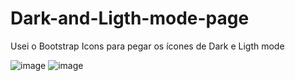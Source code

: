 # Dark-and-Ligth-mode-page

Usei o Bootstrap Icons para pegar os ícones de Dark e Ligth mode


![image](https://user-images.githubusercontent.com/108961323/217699052-b6566d37-7647-4e2c-bf8a-e32f4a0b8eea.png)
![image](https://user-images.githubusercontent.com/108961323/217699109-aa605e79-db32-4e91-aabc-53dbb6575f34.png)
